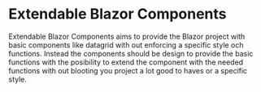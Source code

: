 # Extendable Blazor Components
Extendable Blazor Components aims to provide the Blazor project with basic components like datagrid with out enforcing a specific style och functions.
Instead the components should be design to provide the basic functions with the
posibility to extend the component with the needed functions with out blooting you project a lot good to haves or a specific style.
